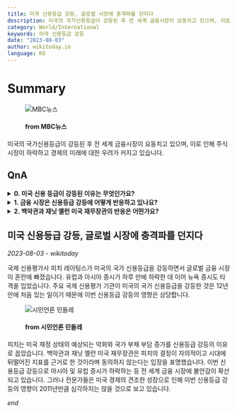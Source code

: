 ```yaml
---
title: 미국 신용등급 강등, 글로벌 시장에 충격파를 던지다
description: 미국의 국가신용등급이 강등된 후 전 세계 금융시장이 요동치고 있으며, 이로 인해 주식시장이 하락하고 경제의 미래에 대한 우려가 커지고 있습니다.
category: World/International
keywords: 미국 신용등급 강등
date: "2023-08-03"
author: wikitoday.io
language: KO
---
```


# Summary

<figure>
    <img src="https://image.imnews.imbc.com/replay/2023/nw930/article/__icsFiles/afieldfile/2023/08/03/0930_20230803_093536_1_4_Large.jpg" alt="MBC뉴스" />
    <figcaption>
        <h4> from MBC뉴스</h4>
    </figcaption>
</figure>

미국의 국가신용등급이 강등된 후 전 세계 금융시장이 요동치고 있으며, 이로 인해 주식시장이 하락하고 경제의 미래에 대한 우려가 커지고 있습니다.

## QnA


<details>
    <summary><b>0. 미국 신용 등급이 강등된 이유는 무엇인가요?</b></summary>
    피치는 향후 3년간 미국의 재정 상태가 악화될 것으로 예상되는 점과 국가 부채 부담 증가를 신용등급 강등의 원인으로 꼽았습니다.
</details>

<details>
    <summary><b>1. 금융 시장은 신용등급 강등에 어떻게 반응하고 있나요?</b></summary>
    아시아 및 유럽 증시가 하락하는 등 전 세계 금융 시장이 불안한 조짐을 보이고 있습니다. 하지만 전문가들은 미국 경제의 견조한 성장으로 인해 2011년만큼의 충격은 없을 것으로 보고 있습니다.
</details>

<details>
    <summary><b>2. 백악관과 재닛 옐런 미국 재무장관의 반응은 어떤가요?</b></summary>
    백악관과 재닛 옐런 미국 재무장관은 피치의 결정이 자의적이고 시대에 뒤떨어진 지표에 근거한 것이라며 이에 동의하지 않는다는 입장을 표명했습니다.
</details>


## 미국 신용등급 강등, 글로벌 시장에 충격파를 던지다

_2023-08-03 - wikitoday_

국제 신용평가사 피치 레이팅스가 미국의 국가 신용등급을 강등하면서 글로벌 금융 시장이 혼란에 빠졌습니다. 유럽과 아시아 증시가 하루 만에 하락한 데 이어 뉴욕 증시도 타격을 입었습니다. 주요 국제 신용평가 기관이 미국의 국가 신용등급을 강등한 것은 12년 만에 처음 있는 일이기 때문에 이번 신용등급 강등의 영향은 상당합니다.

<figure>
    <img src="https://cdn.mindlenews.com/news/thumbnail/202308/4446_11292_2019_v150.jpg" alt="시민언론 민들레" />
    <figcaption>
        <h4> from 시민언론 민들레</h4>
    </figcaption>
</figure>

피치는 미국 재정 상태의 예상되는 악화와 국가 부채 부담 증가를 신용등급 강등의 이유로 꼽았습니다. 백악관과 재닛 옐런 미국 재무장관은 피치의 결정이 자의적이고 시대에 뒤떨어진 지표를 근거로 한 것이라며 동의하지 않는다는 입장을 표명했습니다. 이번 신용등급 강등으로 아시아 및 유럽 증시가 하락하는 등 전 세계 금융 시장에 불안감이 확산되고 있습니다. 그러나 전문가들은 미국 경제의 견조한 성장으로 인해 이번 신용등급 강등의 영향이 2011년만큼 심각하지는 않을 것으로 보고 있습니다.

_end_

